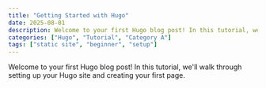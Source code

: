 ```yaml
---
title: "Getting Started with Hugo"
date: 2025-08-01
description: Welcome to your first Hugo blog post! In this tutorial, we'll walk through setting up your Hugo site and creating your first page.
categories: ["Hugo", "Tutorial", "Category A"]
tags: ["static site", "beginner", "setup"]
---
```


Welcome to your first Hugo blog post! In this tutorial, we'll walk through setting up your Hugo site and creating your first page.